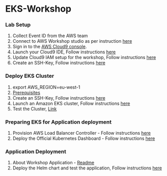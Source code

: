 # EKS-Workshop
### Lab Setup
1. Collect Event ID from the AWS team
2. Connect to AWS Workshop studio as per instruction [here](https://catalog.us-east-1.prod.workshops.aws/workshops/ed1a8610-c721-43be-b8e7-0f300f74684e/en-US/setup/workshop-studio/setup)
3. Sign in to the [AWS Cloud9 console](https://console.aws.amazon.com/cloud9/). 
4. Launch your Cloud9 IDE, Follow instructions [here](https://catalog.us-east-1.prod.workshops.aws/workshops/ed1a8610-c721-43be-b8e7-0f300f74684e/en-US/setup/workshop-studio/launching-cloud9)
5. Update Cloud9 IAM setup for the workshop, Follow instructions [here](https://batch.hpcworkshops.com/02-preparation/06-iam-roles.html)
6. Create an SSH-Key, Follow instructions [here](https://catalog.workshops.aws/containers/en-US/setup/createsshkey)
### Deploy EKS Cluster

1. export AWS_REGION=eu-west-1
2. [Prerequisites](https://catalog.us-east-1.prod.workshops.aws/event/dashboard/en-US/workshop/eks/launch-eks/prerequisites)
3. Create an SSH-Key, Follow instructions [here](https://catalog.workshops.aws/containers/en-US/setup/createsshkey)
4. Launch an Amazon EKS cluster, Follow instructions [here](https://catalog.us-east-1.prod.workshops.aws/event/dashboard/en-US/workshop/eks/launch-eks/launcheks)
5. Test the Cluster, [Link](https://catalog.us-east-1.prod.workshops.aws/event/dashboard/en-US/workshop/eks/launch-eks/test)

### Preparing EKS for Application deployment
1. Provision AWS Load Balancer Controller - Follow instructions [here](https://catalog.us-east-1.prod.workshops.aws/event/dashboard/en-US/workshop/eks/setup-environment/setup-ingress)
2. Deploy the Official Kubernetes Dashboard - Follow instructions [here](https://catalog.us-east-1.prod.workshops.aws/event/dashboard/en-US/workshop/eks/setup-environment/dashboard)

### Application Deployment
1. About Workshop Application - [Readme](https://catalog.workshops.aws/eks-immersionday/en-US/aboutworkshopapp)
2. Deploy the Helm chart and test the application, Follow instructions [here](https://catalog.workshops.aws/eks-immersionday/en-US/helm/deploy)
